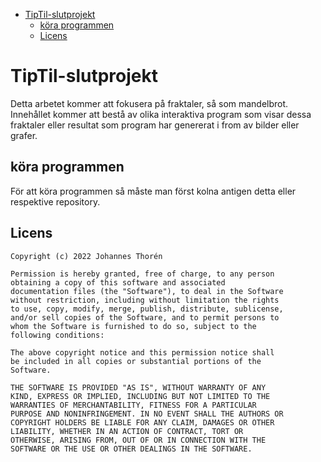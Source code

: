 - [TipTil-slutprojekt](#tiptil-slutprojekt)
  - [köra programmen](#köra-programmen)
  - [Licens](#licens)

# TipTil-slutprojekt
Detta arbetet kommer att fokusera på fraktaler, så som mandelbrot. Innehållet kommer att bestå av olika interaktiva program som visar dessa fraktaler eller resultat som program har genererat i from av bilder eller grafer.

## köra programmen
För att köra programmen så måste man först kolna antigen detta eller respektive repository.


## Licens
```
Copyright (c) 2022 Johannes Thorén

Permission is hereby granted, free of charge, to any person
obtaining a copy of this software and associated
documentation files (the "Software"), to deal in the Software
without restriction, including without limitation the rights
to use, copy, modify, merge, publish, distribute, sublicense,
and/or sell copies of the Software, and to permit persons to
whom the Software is furnished to do so, subject to the
following conditions:

The above copyright notice and this permission notice shall
be included in all copies or substantial portions of the
Software.

THE SOFTWARE IS PROVIDED "AS IS", WITHOUT WARRANTY OF ANY
KIND, EXPRESS OR IMPLIED, INCLUDING BUT NOT LIMITED TO THE
WARRANTIES OF MERCHANTABILITY, FITNESS FOR A PARTICULAR
PURPOSE AND NONINFRINGEMENT. IN NO EVENT SHALL THE AUTHORS OR
COPYRIGHT HOLDERS BE LIABLE FOR ANY CLAIM, DAMAGES OR OTHER
LIABILITY, WHETHER IN AN ACTION OF CONTRACT, TORT OR
OTHERWISE, ARISING FROM, OUT OF OR IN CONNECTION WITH THE
SOFTWARE OR THE USE OR OTHER DEALINGS IN THE SOFTWARE.
```